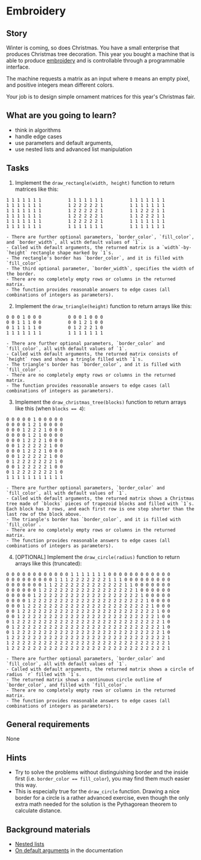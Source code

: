 # Embroidery

## Story

Winter is coming, so does Christmas. You have a small enterprise
that produces Christmas tree decoration. This year you bought
a machine that is able to produce [embroidery](https://www.embroiderypanda.com/image/cache/data/A-A9933/Ornate-Christmas-Tree-Filled-Machine-Embroidery-Design-Digitized-Pattern-700x700.jpg)
and is controllable through a programmable interface.

The machine requests a matrix as an input where `0`
means an empty pixel, and positive integers mean different
colors.

Your job is to design simple ornament matrices for
this year's Christmas fair.

## What are you going to learn?

- think in algorithms
- handle edge cases
- use parameters and default arguments,
- use nested lists and advanced list manipulation


## Tasks

1. Implement the `draw_rectangle(width, height)` function to return matrices like this:
```
1 1 1 1 1 1 1          1 1 1 1 1 1 1          1 1 1 1 1 1 1
1 1 1 1 1 1 1          1 2 2 2 2 2 1          1 1 1 1 1 1 1
1 1 1 1 1 1 1          1 2 2 2 2 2 1          1 1 2 2 2 1 1
1 1 1 1 1 1 1          1 2 2 2 2 2 1          1 1 2 2 2 1 1
1 1 1 1 1 1 1          1 2 2 2 2 2 1          1 1 1 1 1 1 1
1 1 1 1 1 1 1          1 1 1 1 1 1 1          1 1 1 1 1 1 1
```
    - There are further optional parameters, `border_color`, `fill_color`, and `border_width`, all with default values of `1`.
    - Called with default arguments, the returned matrix is a `width`-by-`height` rectangle shape marked by `1`s.
    - The rectangle's border has `border_color`, and it is filled with `fill_color`.
    - The third optional parameter, `border_width`, specifies the width of the border.
    - There are no completely empty rows or columns in the returned matrix.
    - The function provides reasonable answers to edge cases (all combinations of integers as parameters).

2. Implement the `draw_triangle(height)` function to return arrays like this:
```
0 0 0 1 0 0 0          0 0 0 1 0 0 0
0 0 1 1 1 0 0          0 0 1 2 1 0 0
0 1 1 1 1 1 0          0 1 2 2 2 1 0
1 1 1 1 1 1 1          1 1 1 1 1 1 1
```
    - There are further optional parameters, `border_color` and `fill_color`, all with default values of `1`.
    - Called with default arguments, the returned matrix consists of `height` rows and shows a tringle filled with `1`s.
    - The triangle's border has `border_color`, and it is filled with `fill_color`.
    - There are no completely empty rows or columns in the returned matrix.
    - The function provides reasonable answers to edge cases (all combinations of integers as parameters).

3. Implement the `draw_christmas_tree(blocks)` function to return arrays like this (when `blocks == 4`):
```
0 0 0 0 0 1 0 0 0 0 0
0 0 0 0 1 2 1 0 0 0 0
0 0 0 1 2 2 2 1 0 0 0
0 0 0 0 1 2 1 0 0 0 0
0 0 0 1 2 2 2 1 0 0 0
0 0 1 2 2 2 2 2 1 0 0
0 0 0 1 2 2 2 1 0 0 0
0 0 1 2 2 2 2 2 1 0 0
0 1 2 2 2 2 2 2 2 1 0
0 0 1 2 2 2 2 2 1 0 0
0 1 2 2 2 2 2 2 2 1 0
1 1 1 1 1 1 1 1 1 1 1
```
    - There are further optional parameters, `border_color` and `fill_color`, all with default values of `1`.
    - Called with default arguments, the returned matrix shows a Christmas tree made of `blocks` pieces of trapezoid blocks and filled with `1`s. Each block has 3 rows, and each first row is one step shorter than the last row of the block above.
    - The triangle's border has `border_color`, and it is filled with `fill_color`.
    - There are no completely empty rows or columns in the returned matrix.
    - The function provides reasonable answers to edge cases (all combinations of integers as parameters).

4. [OPTIONAL] Implement the `draw_circle(radius)` function to return arrays like this (truncated):
```
0 0 0 0 0 0 0 0 0 0 0 0 1 1 1 1 1 1 1 0 0 0 0 0 0 0 0 0 0 0 0
0 0 0 0 0 0 0 0 0 1 1 1 2 2 2 2 2 2 2 1 1 1 0 0 0 0 0 0 0 0 0
0 0 0 0 0 0 0 1 1 2 2 2 2 2 2 2 2 2 2 2 2 2 1 1 0 0 0 0 0 0 0
0 0 0 0 0 0 1 2 2 2 2 2 2 2 2 2 2 2 2 2 2 2 2 2 1 0 0 0 0 0 0
0 0 0 0 0 1 2 2 2 2 2 2 2 2 2 2 2 2 2 2 2 2 2 2 2 1 0 0 0 0 0
0 0 0 0 1 2 2 2 2 2 2 2 2 2 2 2 2 2 2 2 2 2 2 2 2 2 1 0 0 0 0
0 0 0 1 2 2 2 2 2 2 2 2 2 2 2 2 2 2 2 2 2 2 2 2 2 2 2 1 0 0 0
0 0 1 2 2 2 2 2 2 2 2 2 2 2 2 2 2 2 2 2 2 2 2 2 2 2 2 2 1 0 0
0 0 1 2 2 2 2 2 2 2 2 2 2 2 2 2 2 2 2 2 2 2 2 2 2 2 2 2 1 0 0
0 1 2 2 2 2 2 2 2 2 2 2 2 2 2 2 2 2 2 2 2 2 2 2 2 2 2 2 2 1 0
0 1 2 2 2 2 2 2 2 2 2 2 2 2 2 2 2 2 2 2 2 2 2 2 2 2 2 2 2 1 0
0 1 2 2 2 2 2 2 2 2 2 2 2 2 2 2 2 2 2 2 2 2 2 2 2 2 2 2 2 1 0
1 2 2 2 2 2 2 2 2 2 2 2 2 2 2 2 2 2 2 2 2 2 2 2 2 2 2 2 2 2 1
1 2 2 2 2 2 2 2 2 2 2 2 2 2 2 2 2 2 2 2 2 2 2 2 2 2 2 2 2 2 1
1 2 2 2 2 2 2 2 2 2 2 2 2 2 2 2 2 2 2 2 2 2 2 2 2 2 2 2 2 2 1
```
    - There are further optional parameters, `border_color` and `fill_color`, all with default values of `1`.
    - Called with default arguments, the returned matrix shows a circle of radius `r` filled with `1`s.
    - The returned matrix shows a continuous circle outline of `border_color`, and filled with `fill_color`.
    - There are no completely empty rows or columns in the returned matrix.
    - The function provides reasonable answers to edge cases (all combinations of integers as parameters).

## General requirements

None

## Hints

- Try to solve the problems without distinguishing border and the inside first
  (i.e. `border_color == fill_color`), you may find them much easier this way.
- This is especially true for the `draw_circle` function.
  Drawing a nice border for a circle is a rather advanced exercise,
  even though the only extra math needed for the solution
  is the Pythagorean theorem to calculate distance.


## Background materials

- <i class="far fa-exclamation"></i> [Nested lists](project/curriculum/materials/pages/notebooks/nested-lists.html)
- <i class="far fa-exclamation"></i> [On default arguments](https://docs.python.org/3/tutorial/controlflow.html#more-on-defining-functions) in the documentation

